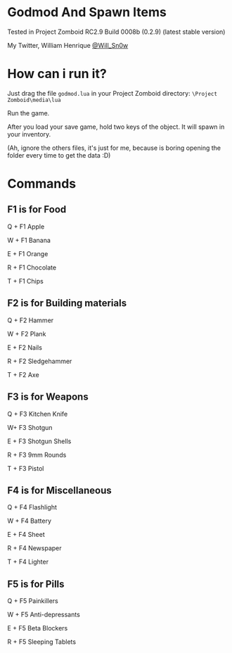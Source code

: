 Godmod And Spawn Items
=========
Tested in Project Zomboid RC2.9 Build 0008b (0.2.9) (latest stable version)

My Twitter, William Henrique <a href="https://twitter.com/Will_Sn0w" target="_blank">@Will_Sn0w</a>

How can i run it?
====================

Just drag the file <code>godmod.lua</code> in your Project Zomboid directory: <code>\Project Zomboid\media\lua</code>

Run the game.

After you load your save game, hold two keys of the object. It will spawn in your inventory.

(Ah, ignore the others files, it's just for me, because is boring opening the folder every time to get the data :D)

Commands
========


 F1 is for Food
----------------


Q + F1 Apple

W + F1 Banana

E + F1 Orange

R + F1 Chocolate

T + F1 Chips


F2 is for Building materials
----------------------------

Q + F2 Hammer

W + F2 Plank

E + F2 Nails

R + F2 Sledgehammer

T + F2 Axe


F3 is for Weapons 
-----------------

Q + F3 Kitchen Knife

W+ F3 Shotgun

E + F3 Shotgun Shells

R + F3 9mm Rounds

T + F3 Pistol


F4 is for Miscellaneous
-----------------------

Q + F4 Flashlight

W + F4 Battery

E + F4 Sheet

R + F4 Newspaper

T + F4 Lighter


F5 is for Pills
---------------

Q + F5 Painkillers

W + F5 Anti-depressants

E + F5 Beta Blockers

R + F5 Sleeping Tablets

